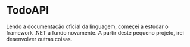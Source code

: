 # TodoAPI
Lendo a documentação oficial da linguagem, começei a estudar o framework .NET a fundo novamente.
A partir deste pequeno projeto, irei desenvolver outras coisas.
